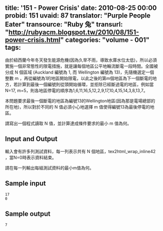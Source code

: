 title: '151 - Power Crisis'
date: 2010-08-25 00:00
probid: 151
uvaid: 87
translator: "Purple People Eater"
transource: "Ruby 兔"
transurl: "http://rubyacm.blogspot.tw/2010/08/151-power-crisis.html"
categories: "volume - 001"
tags:
---

由於紐西蘭今年冬天發生能源危機(因為久旱不雨，導致水庫水位太低)，所以必須實施一個非常態性的限電措施，就是讓每個地區公平地輪流斷電一段時間。全國被分成 N 個區域 (Auckland 編號為 1, 而 Wellington 編號為 13)，先隨機選定一個整數 m ，再從編號為1的地區開始限電，以此之後的第m個地區為下一個斷電的地方，若計算到最後一個編號則從頭開始循環，並拒除已經斷過電的地區，例如當 N=17, m=5，則各地區停電的順序為1,6,11,16,5,12,2,9,17,10,4,15,14,3,8,13,7。

本問題要求最後一個斷電的地區為編號13的Wellington地區(因為那是電場總部的所在地)，所以對於不同的 N 值必須小心地選擇 m 值使得編號13為最後停電的地區。

請寫出一個程式讀取 N 值，並計算達成條件要求的最小 m 值為何。

<!-- more -->

## Input and Output ##

輸入會有許多列測試資料，每一列表示共有 N 個地區，tex2html_wrap_inline42 ，當N=0時表示資料結束。

請在每一列輸出每組測試資料的最小m值為何。

## Sample input ##

	17
	0

## Sample output ##

	7